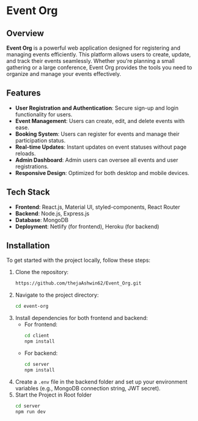 
# Event Org

## Overview

**Event Org** is a powerful web application designed for registering and managing events efficiently. This platform allows users to create, update, and track their events seamlessly. Whether you’re planning a small gathering or a large conference, Event Org provides the tools you need to organize and manage your events effectively.

## Features

- **User Registration and Authentication**: Secure sign-up and login functionality for users.
- **Event Management**: Users can create, edit, and delete events with ease.
- **Booking System**: Users can register for events and manage their participation status.
- **Real-time Updates**: Instant updates on event statuses without page reloads.
- **Admin Dashboard**: Admin users can oversee all events and user registrations.
- **Responsive Design**: Optimized for both desktop and mobile devices.

## Tech Stack

- **Frontend**: React.js, Material UI, styled-components, React Router
- **Backend**: Node.js, Express.js
- **Database**: MongoDB
- **Deployment**: Netlify (for frontend), Heroku (for backend)

## Installation

To get started with the project locally, follow these steps:

1. Clone the repository:
   ```bash
   https://github.com/thejaAshwin62/Event_Org.git
   ```
2. Navigate to the project directory:
   ```bash
   cd event-org
   ```
3. Install dependencies for both frontend and backend:
   - For frontend:
     ```bash
     cd client
     npm install
     ```
   - For backend:
     ```bash
     cd server
     npm install
     ```
4. Create a `.env` file in the backend folder and set up your environment variables (e.g., MongoDB connection string, JWT secret).
5. Start the Project in Root folder
   ```bash
   cd server
   npm run dev
   ```

